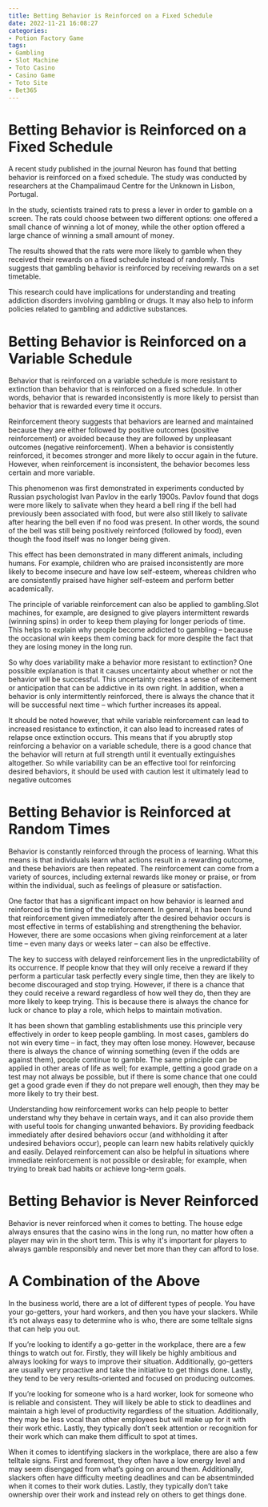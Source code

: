 ```yaml
---
title: Betting Behavior is Reinforced on a Fixed Schedule
date: 2022-11-21 16:08:27
categories:
- Potion Factory Game
tags:
- Gambling
- Slot Machine
- Toto Casino
- Casino Game
- Toto Site
- Bet365
---
```



#  Betting Behavior is Reinforced on a Fixed Schedule

A recent study published in the journal Neuron has found that betting behavior is reinforced on a fixed schedule. The study was conducted by researchers at the Champalimaud Centre for the Unknown in Lisbon, Portugal.

In the study, scientists trained rats to press a lever in order to gamble on a screen. The rats could choose between two different options: one offered a small chance of winning a lot of money, while the other option offered a large chance of winning a small amount of money.

The results showed that the rats were more likely to gamble when they received their rewards on a fixed schedule instead of randomly. This suggests that gambling behavior is reinforced by receiving rewards on a set timetable.

This research could have implications for understanding and treating addiction disorders involving gambling or drugs. It may also help to inform policies related to gambling and addictive substances.

#  Betting Behavior is Reinforced on a Variable Schedule

Behavior that is reinforced on a variable schedule is more resistant to extinction than behavior that is reinforced on a fixed schedule. In other words, behavior that is rewarded inconsistently is more likely to persist than behavior that is rewarded every time it occurs.

Reinforcement theory suggests that behaviors are learned and maintained because they are either followed by positive outcomes (positive reinforcement) or avoided because they are followed by unpleasant outcomes (negative reinforcement). When a behavior is consistently reinforced, it becomes stronger and more likely to occur again in the future. However, when reinforcement is inconsistent, the behavior becomes less certain and more variable.

This phenomenon was first demonstrated in experiments conducted by Russian psychologist Ivan Pavlov in the early 1900s. Pavlov found that dogs were more likely to salivate when they heard a bell ring if the bell had previously been associated with food, but were also still likely to salivate after hearing the bell even if no food was present. In other words, the sound of the bell was still being positively reinforced (followed by food), even though the food itself was no longer being given.

This effect has been demonstrated in many different animals, including humans. For example, children who are praised inconsistently are more likely to become insecure and have low self-esteem, whereas children who are consistently praised have higher self-esteem and perform better academically.

The principle of variable reinforcement can also be applied to gambling.Slot machines, for example, are designed to give players intermittent rewards (winning spins) in order to keep them playing for longer periods of time. This helps to explain why people become addicted to gambling – because the occasional win keeps them coming back for more despite the fact that they are losing money in the long run.

So why does variability make a behavior more resistant to extinction? One possible explanation is that it causes uncertainty about whether or not the behavior will be successful. This uncertainty creates a sense of excitement or anticipation that can be addictive in its own right. In addition, when a behavior is only intermittently reinforced, there is always the chance that it will be successful next time – which further increases its appeal.

It should be noted however, that while variable reinforcement can lead to increased resistance to extinction, it can also lead to increased rates of relapse once extinction occurs. This means that if you abruptly stop reinforcing a behavior on a variable schedule, there is a good chance that the behavior will return at full strength until it eventually extinguishes altogether. So while variability can be an effective tool for reinforcing desired behaviors, it should be used with caution lest it ultimately lead to negative outcomes

#  Betting Behavior is Reinforced at Random Times

Behavior is constantly reinforced through the process of learning. What this means is that individuals learn what actions result in a rewarding outcome, and these behaviors are then repeated. The reinforcement can come from a variety of sources, including external rewards like money or praise, or from within the individual, such as feelings of pleasure or satisfaction.

One factor that has a significant impact on how behavior is learned and reinforced is the timing of the reinforcement. In general, it has been found that reinforcement given immediately after the desired behavior occurs is most effective in terms of establishing and strengthening the behavior. However, there are some occasions when giving reinforcement at a later time – even many days or weeks later – can also be effective.

The key to success with delayed reinforcement lies in the unpredictability of its occurrence. If people know that they will only receive a reward if they perform a particular task perfectly every single time, then they are likely to become discouraged and stop trying. However, if there is a chance that they could receive a reward regardless of how well they do, then they are more likely to keep trying. This is because there is always the chance for luck or chance to play a role, which helps to maintain motivation.

It has been shown that gambling establishments use this principle very effectively in order to keep people gambling. In most cases, gamblers do not win every time – in fact, they may often lose money. However, because there is always the chance of winning something (even if the odds are against them), people continue to gamble. The same principle can be applied in other areas of life as well; for example, getting a good grade on a test may not always be possible, but if there is some chance that one could get a good grade even if they do not prepare well enough, then they may be more likely to try their best.

Understanding how reinforcement works can help people to better understand why they behave in certain ways, and it can also provide them with useful tools for changing unwanted behaviors. By providing feedback immediately after desired behaviors occur (and withholding it after undesired behaviors occur), people can learn new habits relatively quickly and easily. Delayed reinforcement can also be helpful in situations where immediate reinforcement is not possible or desirable; for example, when trying to break bad habits or achieve long-term goals.

#  Betting Behavior is Never Reinforced

Behavior is never reinforced when it comes to betting. The house edge always ensures that the casino wins in the long run, no matter how often a player may win in the short term. This is why it's important for players to always gamble responsibly and never bet more than they can afford to lose.

#  A Combination of the Above

In the business world, there are a lot of different types of people. You have your go-getters, your hard workers, and then you have your slackers. While it’s not always easy to determine who is who, there are some telltale signs that can help you out.

If you’re looking to identify a go-getter in the workplace, there are a few things to watch out for. Firstly, they will likely be highly ambitious and always looking for ways to improve their situation. Additionally, go-getters are usually very proactive and take the initiative to get things done. Lastly, they tend to be very results-oriented and focused on producing outcomes.

If you’re looking for someone who is a hard worker, look for someone who is reliable and consistent. They will likely be able to stick to deadlines and maintain a high level of productivity regardless of the situation. Additionally, they may be less vocal than other employees but will make up for it with their work ethic. Lastly, they typically don’t seek attention or recognition for their work which can make them difficult to spot at times.

When it comes to identifying slackers in the workplace, there are also a few telltale signs. First and foremost, they often have a low energy level and may seem disengaged from what’s going on around them. Additionally, slackers often have difficulty meeting deadlines and can be absentminded when it comes to their work duties. Lastly, they typically don’t take ownership over their work and instead rely on others to get things done.
